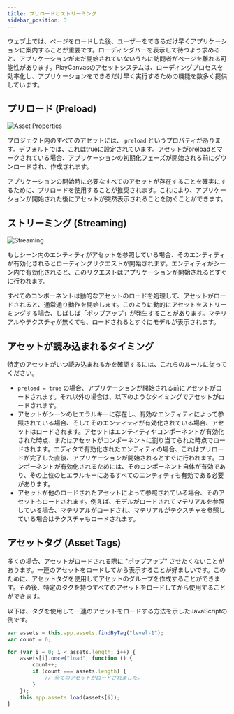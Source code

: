 ```yaml
---
title: プリロードとストリーミング
sidebar_position: 3
---
```


ウェブ上では、ページをロードした後、ユーザーをできるだけ早くアプリケーションに案内することが重要です。ローディングバーを表示して待つよう求めると、アプリケーションがまだ開始されていないうちに訪問者がページを離れる可能性があります。PlayCanvasのアセットシステムは、ローディングプロセスを効率化し、アプリケーションをできるだけ早く実行するための機能を数多く提供しています。

## プリロード (Preload)

![Asset Properties][1]

プロジェクト内のすべてのアセットには、 `preload` というプロパティがあります。デフォルトでは、これはtrueに設定されています。アセットがpreloadとマークされている場合、アプリケーションの初期化フェーズが開始される前にダウンロードされ、作成されます。

アプリケーションの開始時に必要なすべてのアセットが存在することを確実にするために、プリロードを使用することが推奨されます。これにより、アプリケーションが開始された後にアセットが突然表示されることを防ぐことができます。

## ストリーミング (Streaming)

![Streaming][2]

もしシーン内のエンティティがアセットを参照している場合、そのエンティティが有効化されるとローディングリクエストが開始されます。エンティティがシーン内で有効化されると、このリクエストはアプリケーションが開始されるとすぐに行われます。

すべてのコンポーネントは動的なアセットのロードを処理して、アセットがロードされると、通常通り動作を開始します。このように動的にアセットをストリーミングする場合、しばしば「ポップアップ」が発生することがあります。マテリアルやテクスチャが無くても、ロードされるとすぐにモデルが表示されます。

## アセットが読み込まれるタイミング

特定のアセットがいつ読み込まれるかを確認するには、これらのルールに従ってください。

* `preload = true` の場合、アプリケーションが開始される前にアセットがロードされます。それ以外の場合は、以下のようなタイミングでアセットがロードされます。
* アセットがシーンのヒエラルキーに存在し、有効なエンティティによって参照されている場合、そしてそのエンティティが有効化されている場合、アセットはロードされます。アセットはエンティティやコンポーネントが有効化された時点、またはアセットがコンポーネントに割り当てられた時点でロードされます。エディタで有効化されたエンティティの場合、これはプリロードが完了した直後、アプリケーションが開始されるとすぐに行われます。コンポーネントが有効化されるためには、そのコンポーネント自体が有効であり、その上位のヒエラルキーにあるすべてのエンティティも有効である必要があります。
* アセットが他のロードされたアセットによって参照されている場合、そのアセットもロードされます。例えば、モデルがロードされてマテリアルを参照している場合、マテリアルがロードされ、マテリアルがテクスチャを参照している場合はテクスチャもロードされます。

## アセットタグ (Asset Tags)

多くの場合、アセットがロードされる際に "ポップアップ" させたくないことがあります。一連のアセットをロードしてから表示することが好ましいです。このために、アセットタグを使用してアセットのグループを作成することができます。その後、特定のタグを持つすべてのアセットをロードしてから使用することができます。

以下は、タグを使用して一連のアセットをロードする方法を示したJavaScriptの例です。

```javascript
var assets = this.app.assets.findByTag("level-1");
var count = 0;

for (var i = 0; i < assets.length; i++) {
    assets[i].once("load", function () {
        count++;
        if (count === assets.length) {
            // 全てのアセットがロードされました。
        }
    });
    this.app.assets.load(assets[i]);
}
```

[1]: /images/user-manual/assets/preloading-and-streaming/asset-properties.jpg
[2]: /images/user-manual/assets/preloading-and-streaming/streaming.gif

